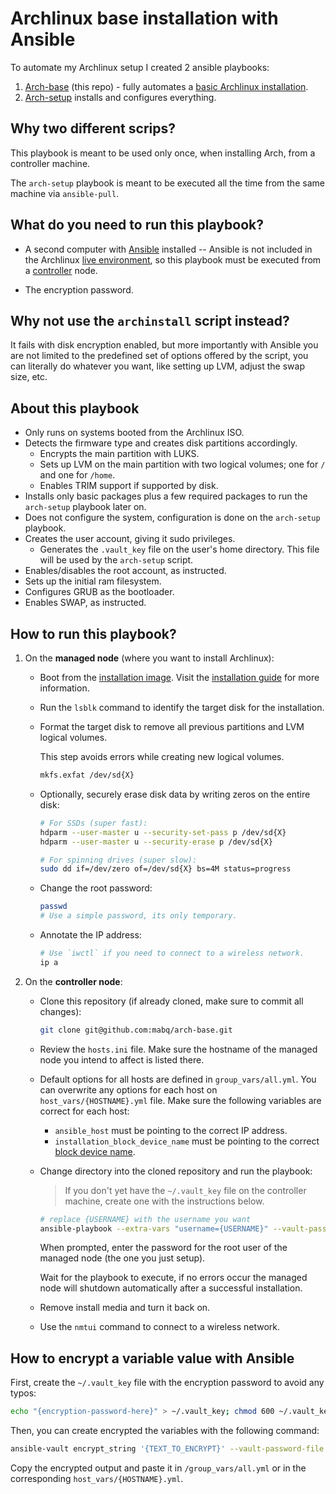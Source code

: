 # Archlinux base installation with Ansible

To automate my Archlinux setup I created 2 ansible playbooks:

1. [Arch-base](https://github.com/mabq/arch-base) (this repo) - fully automates a [basic Archlinux installation](https://wiki.archlinux.org/title/Installation_guide).
2. [Arch-setup](https://github.com/mabq/arch-setup) installs and configures everything.


## Why two different scrips?

This playbook is meant to be used only once, when installing Arch, from a controller machine.

The `arch-setup` playbook is meant to be executed all the time from the same machine via `ansible-pull`.


## What do you need to run this playbook?

  - A second computer with [Ansible](https://archlinux.org/packages/extra/any/ansible/) installed -- Ansible is not included in the Archlinux [live environment](https://wiki.archlinux.org/title/Installation_guide#Boot_the_live_environment), so this playbook must be executed from a [controller](https://docs.ansible.com/ansible/latest/getting_started/index.html#getting-started-with-ansible) node.

  - The encryption password.


## Why not use the `archinstall` script instead?

It fails with disk encryption enabled, but more importantly with Ansible you are not limited to the predefined set of options offered by the script, you can literally do whatever you want, like setting up LVM, adjust the swap size, etc.


## About this playbook

  - Only runs on systems booted from the Archlinux ISO.
  - Detects the firmware type and creates disk partitions accordingly.
      - Encrypts the main partition with LUKS.
      - Sets up LVM on the main partition with two logical volumes; one for `/` and one for `/home`.
      - Enables TRIM support if supported by disk.
  - Installs only basic packages plus a few required packages to run the `arch-setup` playbook later on.
  - Does not configure the system, configuration is done on the `arch-setup` playbook.
  - Creates the user account, giving it sudo privileges.
      - Generates the `.vault_key` file on the user's home directory. This file will be used by the `arch-setup` script.
  - Enables/disables the root account, as instructed.
  - Sets up the initial ram filesystem.
  - Configures GRUB as the bootloader.
  - Enables SWAP, as instructed.


## How to run this playbook?

1. On the **managed node** (where you want to install Archlinux):

   - Boot from the [installation image](https://archlinux.org/download/). Visit the [installation guide](https://wiki.archlinux.org/title/Installation_guide) for more information.

   - Run the `lsblk` command to identify the target disk for the installation.

   - Format the target disk to remove all previous partitions and LVM logical volumes.

     This step avoids errors while creating new logical volumes.

     ```bash
     mkfs.exfat /dev/sd{X}
     ```

   - Optionally, securely erase disk data by writing zeros on the entire disk:

     ```bash
     # For SSDs (super fast):
     hdparm --user-master u --security-set-pass p /dev/sd{X}
     hdparm --user-master u --security-erase p /dev/sd{X}

     # For spinning drives (super slow):
     sudo dd if=/dev/zero of=/dev/sd{X} bs=4M status=progress
     ```

   - Change the root password:

     ```bash
     passwd
     # Use a simple password, its only temporary.
     ```

   - Annotate the IP address:

     ```bash
     # Use `iwctl` if you need to connect to a wireless network.
     ip a
     ```

2. On the **controller node**:

   - Clone this repository (if already cloned, make sure to commit all changes):

     ```bash
     git clone git@github.com:mabq/arch-base.git
     ```

   - Review the `hosts.ini` file. Make sure the hostname of the managed node you intend to affect is listed there.

   - Default options for all hosts are defined in `group_vars/all.yml`. You can overwrite any options for each host on `host_vars/{HOSTNAME}.yml` file. Make sure the following variables are correct for each host:

     - `ansible_host` must be pointing to the correct IP address.
     - `installation_block_device_name` must be pointing to the correct [block device name](https://wiki.archlinux.org/title/Device_file#Block_devices).

   - Change directory into the cloned repository and run the playbook:

     > If you don't yet have the `~/.vault_key` file on the controller machine, create one with the instructions below.

     ```bash
     # replace {USERNAME} with the username you want
     ansible-playbook --extra-vars "username={USERNAME}" --vault-password-file ~/.vault_key --ask-pass local.yml
     ```

     When prompted, enter the password for the root user of the managed node (the one you just setup).

     Wait for the playbook to execute, if no errors occur the managed node will shutdown automatically after a successful installation.

   - Remove install media and turn it back on.

   - Use the `nmtui` command to connect to a wireless network.


## How to encrypt a variable value with Ansible

First, create the `~/.vault_key` file with the encryption password to avoid any typos:

   ```bash
   echo "{encryption-password-here}" > ~/.vault_key; chmod 600 ~/.vault_key
   ```

Then, you can create encrypted the variables with the following command:

   ```bash
   ansible-vault encrypt_string '{TEXT_TO_ENCRYPT}' --vault-password-file ~/.vault_key --name '{VARIABLE_NAME}'`
   ```

Copy the encrypted output and paste it in `/group_vars/all.yml` or in the corresponding `host_vars/{HOSTNAME}.yml`.
